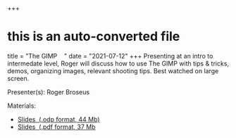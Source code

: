 +++
# this is an auto-converted file
title = "The GIMP    "
date = "2021-07-12"
+++
Presenting at an intro to intermedate level, Roger will discuss how to use The GIMP with tips & tricks, demos, organizing images, relevant shooting tips. Best watched on large screen.

Presenter(s): Roger Broseus

Materials:
* [Slides  (.odp format, 44 Mb)](/presentation_materials/The_GIMP____--2021-07-12/gimp.odp)
* [Slides  (.pdf format, 37 Mb](/presentation_materials/The_GIMP____--2021-07-12/gimp.pdf)

